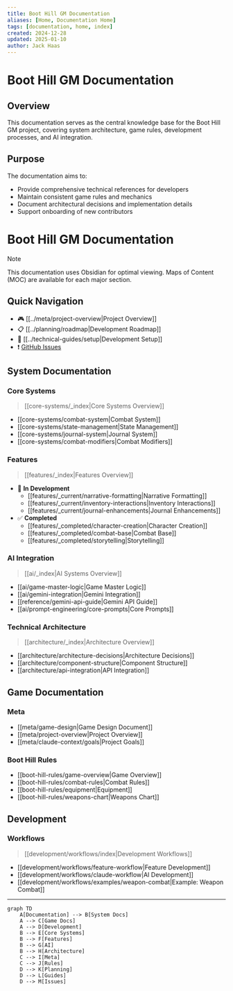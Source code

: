 ```yaml
---
title: Boot Hill GM Documentation
aliases: [Home, Documentation Home]
tags: [documentation, home, index]
created: 2024-12-28
updated: 2025-01-10
author: Jack Haas
---
```


# Boot Hill GM Documentation

## Overview
This documentation serves as the central knowledge base for the Boot Hill GM project, covering system architecture, game rules, development processes, and AI integration.

## Purpose
The documentation aims to:
- Provide comprehensive technical references for developers
- Maintain consistent game rules and mechanics
- Document architectural decisions and implementation details
- Support onboarding of new contributors

# Boot Hill GM Documentation

> [!note]
> This documentation uses Obsidian for optimal viewing. Maps of Content (MOC) are available for each major section.

## Quick Navigation
- 🎮 [[../meta/project-overview|Project Overview]]
- 📋 [[../planning/roadmap|Development Roadmap]]
- 🔧 [[../technical-guides/setup|Development Setup]]
- ❗ [GitHub Issues](https://github.com/jerseycheese/BootHillGM/issues)

## System Documentation
### Core Systems
> [[core-systems/_index|Core Systems Overview]]
- [[core-systems/combat-system|Combat System]]
- [[core-systems/state-management|State Management]]
- [[core-systems/journal-system|Journal System]]
- [[core-systems/combat-modifiers|Combat Modifiers]]

### Features
> [[features/_index|Features Overview]]
- 🚧 **In Development**
  - [[features/_current/narrative-formatting|Narrative Formatting]]
  - [[features/_current/inventory-interactions|Inventory Interactions]]
  - [[features/_current/journal-enhancements|Journal Enhancements]]
- ✅ **Completed**
  - [[features/_completed/character-creation|Character Creation]]
  - [[features/_completed/combat-base|Combat Base]]
  - [[features/_completed/storytelling|Storytelling]]

### AI Integration
> [[ai/_index|AI Systems Overview]]
- [[ai/game-master-logic|Game Master Logic]]
- [[ai/gemini-integration|Gemini Integration]]
- [[reference/gemini-api-guide|Gemini API Guide]]
- [[ai/prompt-engineering/core-prompts|Core Prompts]]

### Technical Architecture
> [[architecture/_index|Architecture Overview]]
- [[architecture/architecture-decisions|Architecture Decisions]]
- [[architecture/component-structure|Component Structure]]
- [[architecture/api-integration|API Integration]]

## Game Documentation
### Meta
- [[meta/game-design|Game Design Document]]
- [[meta/project-overview|Project Overview]]
- [[meta/claude-context/goals|Project Goals]]

### Boot Hill Rules
- [[boot-hill-rules/game-overview|Game Overview]]
- [[boot-hill-rules/combat-rules|Combat Rules]]
- [[boot-hill-rules/equipment|Equipment]]
- [[boot-hill-rules/weapons-chart|Weapons Chart]]

## Development
### Workflows
> [[development/workflows/index|Development Workflows]]
- [[development/workflows/feature-workflow|Feature Development]]
- [[development/workflows/claude-workflow|AI Development]]
- [[development/workflows/examples/weapon-combat|Example: Weapon Combat]]

---

```mermaid
graph TD
    A[Documentation] --> B[System Docs]
    A --> C[Game Docs]
    A --> D[Development]
    B --> E[Core Systems]
    B --> F[Features]
    B --> G[AI]
    B --> H[Architecture]
    C --> I[Meta]
    C --> J[Rules]
    D --> K[Planning]
    D --> L[Guides]
    D --> M[Issues]
```